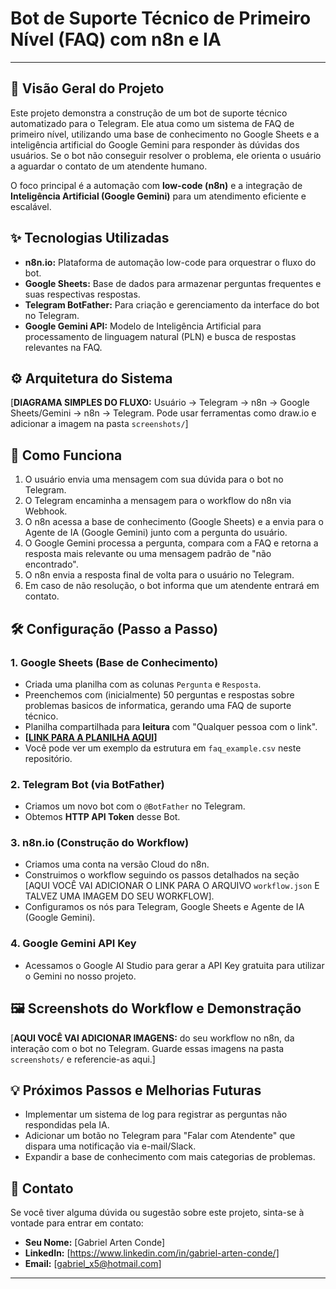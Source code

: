 # Bot de Suporte Técnico de Primeiro Nível (FAQ) com n8n e IA

---

## 🚀 Visão Geral do Projeto

Este projeto demonstra a construção de um bot de suporte técnico automatizado para o Telegram. Ele atua como um sistema de FAQ de primeiro nível, utilizando uma base de conhecimento no Google Sheets e a inteligência artificial do Google Gemini para responder às dúvidas dos usuários. Se o bot não conseguir resolver o problema, ele orienta o usuário a aguardar o contato de um atendente humano.

O foco principal é a automação com **low-code (n8n)** e a integração de **Inteligência Artificial (Google Gemini)** para um atendimento eficiente e escalável.

## ✨ Tecnologias Utilizadas

* **n8n.io:** Plataforma de automação low-code para orquestrar o fluxo do bot.
* **Google Sheets:** Base de dados para armazenar perguntas frequentes e suas respectivas respostas.
* **Telegram BotFather:** Para criação e gerenciamento da interface do bot no Telegram.
* **Google Gemini API:** Modelo de Inteligência Artificial para processamento de linguagem natural (PLN) e busca de respostas relevantes na FAQ.

## ⚙️ Arquitetura do Sistema

[**DIAGRAMA SIMPLES DO FLUXO:** Usuário -> Telegram -> n8n -> Google Sheets/Gemini -> n8n -> Telegram. Pode usar ferramentas como draw.io e adicionar a imagem na pasta `screenshots/`]

## 🚀 Como Funciona

1.  O usuário envia uma mensagem com sua dúvida para o bot no Telegram.
2.  O Telegram encaminha a mensagem para o workflow do n8n via Webhook.
3.  O n8n acessa a base de conhecimento (Google Sheets) e a envia para o Agente de IA (Google Gemini) junto com a pergunta do usuário.
4.  O Google Gemini processa a pergunta, compara com a FAQ e retorna a resposta mais relevante ou uma mensagem padrão de "não encontrado".
5.  O n8n envia a resposta final de volta para o usuário no Telegram.
6.  Em caso de não resolução, o bot informa que um atendente entrará em contato.

## 🛠️ Configuração (Passo a Passo)

### 1. Google Sheets (Base de Conhecimento)

* Criada uma planilha com as colunas `Pergunta` e `Resposta`.
* Preenchemos com (inicialmente) 50 perguntas e respostas sobre problemas basicos de informatica, gerando uma FAQ de suporte técnico.
* Planilha compartilhada para **leitura** com "Qualquer pessoa com o link".
* **[[LINK PARA A PLANILHA AQUI](https://docs.google.com/spreadsheets/d/1dsOyz_VSDe_pBo9hRvWSaxJHNKUAvocDUNoGwk4yuvI/edit?usp=sharing)]**
* Você pode ver um exemplo da estrutura em `faq_example.csv` neste repositório.

### 2. Telegram Bot (via BotFather)

* Criamos um novo bot com o `@BotFather` no Telegram.
* Obtemos **HTTP API Token** desse Bot.

### 3. n8n.io (Construção do Workflow)

* Criamos uma conta na versão Cloud do n8n.
* Construimos o workflow seguindo os passos detalhados na seção [AQUI VOCÊ VAI ADICIONAR O LINK PARA O ARQUIVO `workflow.json` E TALVEZ UMA IMAGEM DO SEU WORKFLOW].
* Configuramos os nós para Telegram, Google Sheets e Agente de IA (Google Gemini).

### 4. Google Gemini API Key

* Acessamos o Google AI Studio para gerar a API Key gratuita para utilizar o Gemini no nosso projeto.

## 🖼️ Screenshots do Workflow e Demonstração

[**AQUI VOCÊ VAI ADICIONAR IMAGENS:** do seu workflow no n8n, da interação com o bot no Telegram. Guarde essas imagens na pasta `screenshots/` e referencie-as aqui.]

## 💡 Próximos Passos e Melhorias Futuras

* Implementar um sistema de log para registrar as perguntas não respondidas pela IA.
* Adicionar um botão no Telegram para "Falar com Atendente" que dispara uma notificação via e-mail/Slack.
* Expandir a base de conhecimento com mais categorias de problemas.

## 🤝 Contato

Se você tiver alguma dúvida ou sugestão sobre este projeto, sinta-se à vontade para entrar em contato:

* **Seu Nome:** [Gabriel Arten Conde]
* **LinkedIn:** [https://www.linkedin.com/in/gabriel-arten-conde/]
* **Email:** [gabriel_x5@hotmail.com]

---
